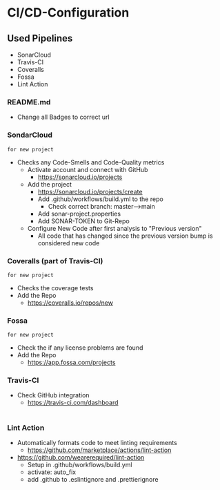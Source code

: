 # CI/CD-Configuration

## Used Pipelines

- SonarCloud
- Travis-CI
- Coveralls
- Fossa
- Lint Action

### README.md

- Change all Badges to correct url

### SondarCloud

`for new project`

- Checks any Code-Smells and Code-Quality metrics
  - Activate account and connect with GitHub
    - https://sonarcloud.io/projects
  - Add the project
    - https://sonarcloud.io/projects/create
    - Add .github/workflows/build.yml to the repo
      - Check correct branch: master-->main
    - Add sonar-project.properties
    - Add SONAR-TOKEN to Git-Repo
  - Configure New Code after first analysis to "Previous version"
    - All code that has changed since the previous version bump is considered new code

### Coveralls (part of Travis-CI)

`for new project`

- Checks the coverage tests
- Add the Repo
  - https://coveralls.io/repos/new

### Fossa

`for new project`

- Check the if any license problems are found
- Add the Repo
  - https://app.fossa.com/projects

### Travis-CI

- Check GitHub integration
  - https://travis-ci.com/dashboard

#

### Lint Action

- Automatically formats code to meet linting requirements
  - https://github.com/marketplace/actions/lint-action
- https://github.com/wearerequired/lint-action
  - Setup in .github/workflows/build.yml
  - activate: auto_fix
  - add .github to .eslintignore and .prettierignore
